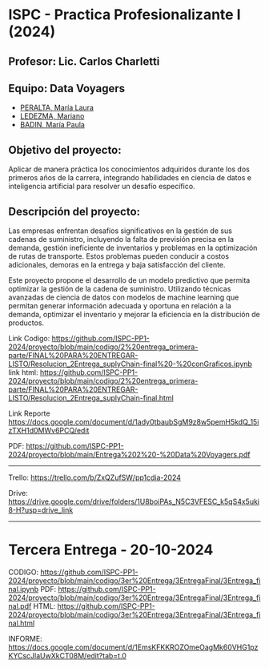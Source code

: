 # ISPC - Practica Profesionalizante I (2024)

## Profesor: Lic. Carlos Charletti

## Equipo: Data Voyagers

- [PERALTA, María Laura](https://github.com/Lalita635)
- [LEDEZMA, Mariano](https://github.com/mledezma2022)
- [BADIN, María Paula](https://github.com/paulabadin)

## Objetivo del proyecto:

Aplicar de manera práctica los conocimientos adquiridos durante los dos primeros años de la carrera, integrando habilidades en ciencia de datos e inteligencia artificial para resolver un desafío específico.

## Descripción del proyecto:

Las empresas enfrentan desafíos significativos en la gestión de sus cadenas de suministro, incluyendo la falta de previsión precisa en la demanda, gestión ineficiente de inventarios y problemas en la optimización de rutas de transporte. Estos problemas pueden conducir a costos adicionales, demoras en la entrega y baja satisfacción del cliente.

Este proyecto propone el desarrollo de un modelo predictivo que permita optimizar la gestión de la cadena de suministro. Utilizando técnicas avanzadas de ciencia de datos con modelos de machine learning que permitan generar información adecuada y oportuna en relación a la demanda, optimizar el inventario y mejorar la eficiencia en la distribución de productos.


Link Codigo:
https://github.com/ISPC-PP1-2024/proyecto/blob/main/codigo/2%20entrega_primera-parte/FINAL%20PARA%20ENTREGAR-LISTO/Resolucion_2Entrega_suplyChain-final%20-%20conGraficos.ipynb
link html:
https://github.com/ISPC-PP1-2024/proyecto/blob/main/codigo/2%20entrega_primera-parte/FINAL%20PARA%20ENTREGAR-LISTO/Resolucion_2Entrega_suplyChain-final.html

Link Reporte
https://docs.google.com/document/d/1ady0tbaubSgM9z8w5pemH5kdQ_15izTXH1d0MWv6PCQ/edit

PDF: https://github.com/ISPC-PP1-2024/proyecto/blob/main/Entrega%202%20-%20Data%20Voyagers.pdf

---------------------------------------------------------
Trello: https://trello.com/b/ZxQZufSW/pp1cdia-2024

Drive: https://drive.google.com/drive/folders/1U8boiPAs_N5C3VFESC_k5qS4x5uki8-H?usp=drive_link


******************************************************************

# Tercera Entrega - 20-10-2024
CODIGO: https://github.com/ISPC-PP1-2024/proyecto/blob/main/codigo/3er%20Entrega/3EntregaFinal/3Entrega_final.ipynb
PDF: https://github.com/ISPC-PP1-2024/proyecto/blob/main/codigo/3er%20Entrega/3EntregaFinal/3Entrega_final.pdf
HTML: https://github.com/ISPC-PP1-2024/proyecto/blob/main/codigo/3er%20Entrega/3EntregaFinal/3Entrega_final.html

INFORME: https://docs.google.com/document/d/1EmsKFKKROZOmeOagMk60VHG1pzKYCscJlaUwXkCT08M/edit?tab=t.0
